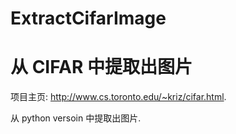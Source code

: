# ExtractCifarImage
# 从 CIFAR 中提取出图片

项目主页: http://www.cs.toronto.edu/~kriz/cifar.html.

从 python versoin 中提取出图片.
